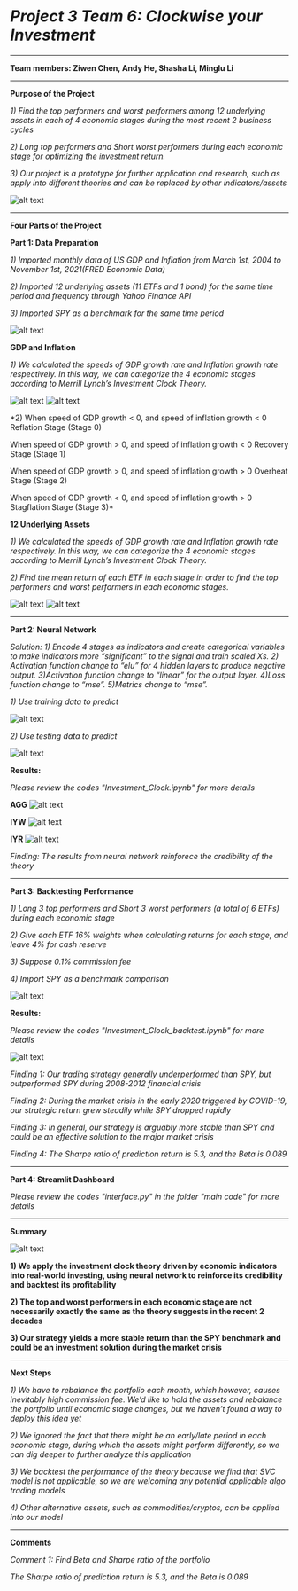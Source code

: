 # *Project 3 Team 6: Clockwise your Investment* 
---
**Team members: 
Ziwen Chen,
Andy He, 
Shasha Li, 
Minglu Li**

------------------------------------------------------------------------------------------------------------


**Purpose of the Project**

*1) Find the top performers and worst performers among 12 underlying assets in each of 4 economic stages during the most recent 2 business cycles*

*2) Long top performers and Short worst performers during each economic stage for optimizing the investment return.*

*3) Our project is a prototype for further application and research, such as apply into different theories and can be replaced by other indicators/assets*

![alt text](https://github.com/Z1WenChen/Project_3/blob/main/Documents/Investment.Clock_Fidelity.jpg)

------------------------------------------------------------------------------------------------------------

**Four Parts of the Project**


**Part 1: Data Preparation**


*1) Imported monthly data of US GDP and Inflation from March 1st, 2004 to November 1st, 2021(FRED Economic Data)*


*2) Imported 12 underlying assets (11 ETFs and 1 bond) for the same time period and frequency through Yahoo Finance API*

*3) Imported SPY as a benchmark for the same time period*

![alt text](https://github.com/Z1WenChen/Project_2/blob/main/Files/Data%20Prep.png)



**GDP and Inflation**

*1) We calculated the speeds of GDP growth rate and Inflation growth rate respectively. In this way, we can categorize the 4 economic stages according to Merrill Lynch’s Investment Clock Theory.*

![alt text](https://github.com/Z1WenChen/Project_3/blob/main/Documents/econ_graph.png)
![alt text](https://github.com/Z1WenChen/Project_3/blob/main/Documents/Merrill%20Lynch%20Investment%20Clock%20Theory.jpeg)

*2) 
When speed of GDP growth < 0, and speed of inflation growth < 0
Reflation Stage (Stage 0)

When speed of GDP growth > 0, and speed of inflation growth < 0
	Recovery Stage (Stage 1)
    
When speed of GDP growth > 0, and speed of inflation growth >  0
	Overheat Stage (Stage 2)
    
When speed of GDP growth < 0, and speed of inflation growth > 0
	Stagflation Stage (Stage 3)*
    




**12 Underlying Assets**


*1) We calculated the speeds of GDP growth rate and Inflation growth rate respectively. In this way, we can categorize the 4 economic stages according to Merrill Lynch’s Investment Clock Theory.*

*2) Find the mean return of each ETF in each stage in order to find the top performers and worst performers in each economic stages.*

![alt text](https://github.com/Z1WenChen/Project_3/blob/main/Documents/ETFs.png)
![alt text](https://github.com/Z1WenChen/Project_3/blob/main/Documents/Mean_return_stage_graph.png)

------------------------------------------------------------------------------------------------------------


**Part 2: Neural Network**

*Solution:*
*1) Encode 4 stages as indicators and create categorical variables to make indicators more “significant” to the signal and train scaled Xs.*
*2) Activation function change to “elu” for 4 hidden layers to produce negative output.*
*3)Activation function change to “linear” for the output layer.*
*4)Loss function change to “mse”.*
*5)Metrics change to “mse”.*


*1)  Use training data to predict*

![alt text](https://github.com/Z1WenChen/Project_3/blob/main/Documents/Neural_network_training.png)

*2)  Use testing data to predict*

![alt text](https://github.com/Z1WenChen/Project_3/blob/main/Documents/Neural_network_testing.png)


**Results:**

*Please review the codes "Investment_Clock.ipynb" for more details*

**AGG**
![alt text](https://github.com/Z1WenChen/Project_3/blob/main/Documents/AGG.png)

**IYW**
![alt text](https://github.com/Z1WenChen/Project_3/blob/main/Documents/IYW.png)

**IYR**
![alt text](https://github.com/Z1WenChen/Project_3/blob/main/Documents/IYR.png)

*Finding: The results from neural network reinforece the credibility of the theory*


------------------------------------------------------------------------------------------------------------

**Part 3: Backtesting Performance**

*1) Long 3 top performers and Short 3 worst performers (a total of 6 ETFs) during each economic stage*

*2) Give each ETF 16% weights when calculating returns for each stage, and leave 4% for cash reserve*

*3) Suppose 0.1% commission fee*

*4) Import SPY as a benchmark comparison*

![alt text](https://github.com/Z1WenChen/Project_2/blob/main/Files/Backtesting.png)




**Results:**

*Please review the codes "Investment_Clock_backtest.ipynb" for more details*

![alt text](https://github.com/Z1WenChen/Project_3/blob/main/Documents/backtesting_graph.png)

*Finding 1: Our trading strategy generally underperformed than SPY, but outperformed SPY during 2008-2012 financial crisis*

*Finding 2: During the market crisis in the early 2020 triggered by COVID-19, our strategic return grew steadily while SPY dropped rapidly*

*Finding 3: In general, our strategy is arguably more stable than SPY and could be an effective solution to the major market crisis*

*Finding 4: The Sharpe ratio of prediction return is 5.3, and the Beta is 0.089*


------------------------------------------------------------------------------------------------------------

**Part 4: Streamlit Dashboard**

*Please review the codes "interface.py" in the folder "main code" for more details*



------------------------------------------------------------------------------------------------------------

**Summary**

![alt text](https://github.com/Z1WenChen/Project_2/blob/main/Files/summary.png)

**1) We apply the investment clock theory driven by economic indicators into real-world investing, using neural network to reinforce its credibility and backtest its profitability**

**2) The top and worst performers in each economic stage are not necessarily exactly the same as the theory suggests in the recent 2 decades**

**3) Our strategy yields a more stable return than the SPY benchmark and could be an investment solution during the market crisis**

------------------------------------------------------------------------------------------------------------

**Next Steps**

*1) We have to rebalance the portfolio each month, which however, causes inevitably high commission fee. We’d like to hold the assets and rebalance the portfolio until economic stage changes, but we haven’t found a way to  deploy this idea yet*

*2) We ignored the fact that there might be an early/late period in each economic stage, during which the assets might perform differently, so we can dig deeper to further analyze this application*

*3) We backtest the performance of the theory because we find that SVC model is not applicable, so we are welcoming any potential applicable algo trading models*

*4) Other alternative assets, such as commodities/cryptos, can be applied into our model*

------------------------------------------------------------------------------------------------------------


**Comments**

*Comment 1: Find Beta and Sharpe ratio of the portfolio*

*The Sharpe ratio of prediction return is 5.3, and the Beta is 0.089*

